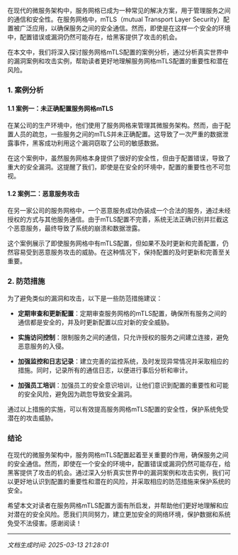 在现代的微服务架构中，服务网格已成为一种常见的解决方案，用于管理服务之间的通信和安全性。在服务网格中，mTLS（mutual Transport Layer Security）配置被广泛应用，以确保服务之间的安全通信。然而，即使是在这样一个安全的环境中，配置错误或漏洞仍然可能存在，给黑客提供了攻击的机会。

在本文中，我们将深入探讨服务网格mTLS配置的案例分析，通过分析真实世界中的漏洞案例和攻击实例，帮助读者更好地理解服务网格mTLS配置的重要性和潜在风险。

### 1. 案例分析

#### 1.1 案例一：未正确配置服务网格mTLS

在某公司的生产环境中，他们使用了服务网格来管理其微服务架构。然而，由于配置人员的疏忽，一些服务之间的mTLS并未正确配置。这导致了一次严重的数据泄露事件，黑客成功利用这个漏洞窃取了公司的敏感数据。

在这个案例中，虽然服务网格本身提供了很好的安全性，但由于配置错误，导致了重大的安全漏洞。这提醒了我们，即使是在安全的环境中，配置的重要性也不可忽视。

#### 1.2 案例二：恶意服务攻击

在另一家公司的服务网格中，一个恶意服务成功伪装成一个合法的服务，通过未经授权的方式与其他服务通信。由于mTLS配置不完善，系统无法正确识别并拦截这个恶意服务，最终导致了系统的崩溃和数据泄露。

这个案例展示了即使服务网格中有mTLS配置，但如果不及时更新和完善配置，仍然容易受到恶意服务攻击的威胁。在这种情况下，保持配置的及时更新和完善至关重要。

### 2. 防范措施

为了避免类似的漏洞和攻击，以下是一些防范措施建议：

- **定期审查和更新配置**：定期审查服务网格的mTLS配置，确保所有服务之间的通信都是安全的，并及时更新配置以应对新的安全威胁。

- **实施访问控制**：限制服务之间的通信，只允许授权的服务之间建立连接，避免恶意服务的入侵。

- **加强监控和日志记录**：建立完善的监控系统，及时发现异常情况并采取相应的措施。同时，记录所有的通信日志，以便进行事后分析和审计。

- **加强员工培训**：加强员工的安全意识培训，让他们意识到配置的重要性和可能的安全风险，避免因为疏忽导致安全漏洞。

通过以上措施的实施，可以有效提高服务网格mTLS配置的安全性，保护系统免受潜在的攻击威胁。

### 结论

在现代的微服务架构中，服务网格mTLS配置起着至关重要的作用，确保服务之间的安全通信。然而，即使在一个安全的环境中，配置错误或漏洞仍然可能存在，给黑客提供了攻击的机会。通过深入分析真实世界中的漏洞案例和攻击实例，我们可以更好地认识到配置的重要性和潜在的风险，并采取相应的防范措施来保护系统的安全。

希望本文对读者在服务网格mTLS配置方面有所启发，并帮助他们更好地理解和应对潜在的安全风险。愿我们共同努力，建立更加安全的网络环境，保护数据和系统免受不法侵害。感谢阅读！

---

*文档生成时间: 2025-03-13 21:28:01*
